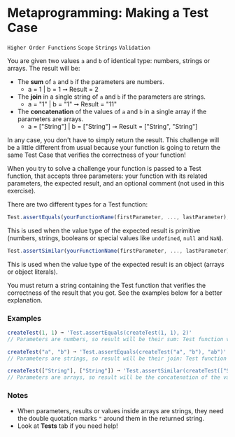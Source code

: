 # Metaprogramming: Making a Test Case

`Higher Order Functions` `Scope` `Strings` `Validation`

You are given two values `a` and `b` of identical type: numbers, strings or arrays. The result will be:

- The **sum** of `a` and `b` if the parameters are numbers.
  - a = 1 | b = 1 ➞ Result = 2
- The **join** in a single string of `a` and `b` if the parameters are strings.
  - a = "1" | b = "1" ➞ Result = "11"
- The **concatenation** of the values of `a` and `b` in a single array if the parameters are arrays.
  - a = ["String"] | b = ["String"] ➞ Result = ["String", "String"]

In any case, you don't have to simply return the result. This challenge will be a little different from usual because your function is going to return the same Test Case that verifies the correctness of your function!

When you try to solve a challenge your function is passed to a Test function, that accepts three parameters: your function with its related parameters, the expected result, and an optional comment (not used in this exercise).

There are two different types for a Test function:

```js
Test.assertEquals(yourFunctionName(firstParameter, ..., lastParameter), result)
```

This is used when the value type of the expected result is primitive (numbers, strings, booleans or special values like `undefined`, `null` and `NaN`).

```js
Test.assertSimilar(yourFunctionName(firstParameter, ..., lastParameter), result)
```

This is used when the value type of the expected result is an object (arrays or object literals).

You must return a string containing the Test function that verifies the correctness of the result that you got. See the examples below for a better explanation.

### Examples

```js
createTest(1, 1) ➞ 'Test.assertEquals(createTest(1, 1), 2)'
// Parameters are numbers, so result will be their sum: Test function verifies equality.

createTest("a", "b") ➞ 'Test.assertEquals(createTest("a", "b"), "ab")'
// Parameters are strings, so result will be their join: Test function verifies equality.

createTest(["String"], ["String"]) ➞ 'Test.assertSimilar(createTest(["String"], ["String"]), ["String", "String"])'
// Parameters are arrays, so result will be the concatenation of the values inside the arrays: Test function verifies similarity.
```

### Notes

- When parameters, results or values inside arrays are strings, they need the double quotation marks `"` around them in the returned string.
- Look at **Tests** tab if you need help!
